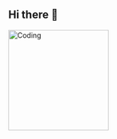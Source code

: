 ## Hi there 👋
<img align="left" alt="Coding" width="200" src="https://pbs.twimg.com/media/GSbxyx1XsAAgazF?format=jpg&name=large](https://pbs.twimg.com/media/GT8W0Vqb0AAxaG6?format=jpg&name=large">
<!--
**goryblake/goryblake** is a ✨ _special_ ✨ repository because its `README.md` (this file) appears on your GitHub profile.

Here are some ideas to get you started:

- 🔭 I’m currently working on ...
- 🌱 I’m currently learning ...
- 👯 I’m looking to collaborate on ...
- 🤔 I’m looking for help with ...
- 💬 Ask me about ...
- 📫 How to reach me: ...
- 😄 Pronouns: ...
- ⚡ Fun fact: ...
-->
